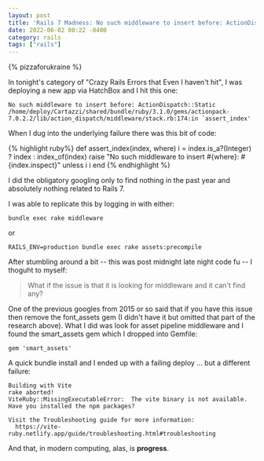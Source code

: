 ```yaml
---
layout: post
title: 'Rails 7 Madness: No such middleware to insert before: ActionDispatch::Static'
date: 2022-06-02 00:22 -0400
category: rails
tags: ["rails"]
---
```

{% pizzaforukraine  %}

In tonight's category of "Crazy Rails Errors that Even I haven't hit", I was deploying a new app via HatchBox and I hit this one:

    No such middleware to insert before: ActionDispatch::Static
    /home/deploy/Cartazzi/shared/bundle/ruby/3.1.0/gems/actionpack-7.0.2.2/lib/action_dispatch/middleware/stack.rb:174:in `assert_index'

When I dug into the underlying failure there was this bit of code:

{% highlight ruby%}
      def assert_index(index, where)
        i = index.is_a?(Integer) ? index : index_of(index)
        raise "No such middleware to insert #{where}: #{index.inspect}" unless i
        i
      end
{% endhighlight %}

I did the obligatory googling only to find nothing in the past year and absolutely nothing related to Rails 7.  

I was able to replicate this by logging in with either:

    bundle exec rake middleware

or 

    RAILS_ENV=production bundle exec rake assets:precompile

After stumbling around a bit -- this was post midnight late night code fu -- I thoguht to myself:

> What if the issue is that it is looking for middleware and it can't find any?

One of the previous googles from 2015 or so said that if you have this issue then remove the font_assets gem (I didn't have it but omitted that part of the research above).  What I did was look for asset pipeline middleware and I found the smart_assets gem which I dropped into Gemfile:

    gem 'smart_assets'    

A quick bundle install and I ended up with a failing deploy ... but a different failure:

    Building with Vite 
    rake aborted!
    ViteRuby::MissingExecutableError:  The vite binary is not available. Have you installed the npm packages?

    Visit the Troubleshooting guide for more information:
      https://vite-ruby.netlify.app/guide/troubleshooting.html#troubleshooting
      
And that, in modern computing, alas, is **progress**.